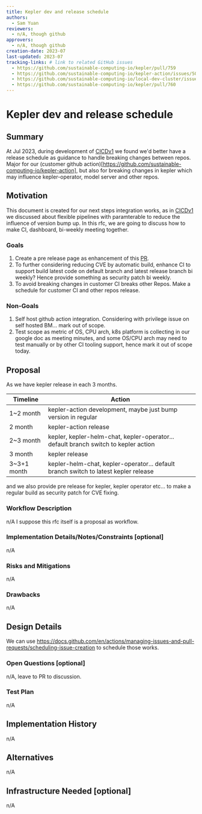 ```yaml
---
title: Kepler dev and release schedule
authors:
  - Sam Yuan
reviewers:
  - n/A, though github
approvers:
  - n/A, though github
creation-date: 2023-07
last-updated: 2023-07
tracking-links: # link to related GitHub issues
  - https://github.com/sustainable-computing-io/kepler/pull/759
  - https://github.com/sustainable-computing-io/kepler-action/issues/50
  - https://github.com/sustainable-computing-io/local-dev-cluster/issues/22
  - https://github.com/sustainable-computing-io/kepler/pull/760
---
```


# Kepler dev and release schedule

## Summary

At Jul 2023, during development of [CICDv1](./CICDv1.md) we found we'd better have a release schedule as guidance to handle breaking changes between repos. Major for our (customer github action)[https://github.com/sustainable-computing-io/kepler-action], but also for breaking changes in kepler which may influence kepler-operator, model server and other repos.

## Motivation

This document is created for our next steps integration works, as in [CICDv1](./CICDv1.md) we discussed about flexible pipelines with paramterable to reduce the influence of version bump up. In this rfc, we are going to discuss how to make CI, dashboard, bi-weekly meeting together.

### Goals

1. Create a pre release page as enhancement of this [PR](https://github.com/sustainable-computing-io/kepler/pull/760).
1. To further considering reducing CVE by automatic build, enhance CI to support build latest code on default branch and latest release branch bi weekly? Hence provide something as security patch bi weekly.
1. To avoid breaking changes in customer CI breaks other Repos. Make a schedule for customer CI and other repos release.

### Non-Goals

1. Self host github action integration. Considering with privilege issue on self hosted BM... mark out of scope. 
1. Test scope as metric of OS, CPU arch, k8s platform is collecting in our google doc as meeting minutes, and some OS/CPU arch may need to test manually or by other CI tooling support, hence mark it out of scope today.

## Proposal

As we have kepler release in each 3 months.

| Timeline | Action |
|---| --- | 
| 1~2 month | kepler-action development, maybe just bump version in regular |
| 2 month | kepler-action release |
| 2~3 month | kepler, kepler-helm-chat, kepler-operator... default branch switch to kepler action |
| 3 month | kepler release |
| 3~3+1 month | kepler-helm-chat, kepler-operator... default branch switch to latest kepler release |

and we also provide pre release for kepler, kepler operator etc... to make a regular build as security patch for CVE fixing.

### Workflow Description
n/A I suppose this rfc itself is a proposal as workflow.

### Implementation Details/Notes/Constraints [optional]
n/A

### Risks and Mitigations
n/A

### Drawbacks
n/A

## Design Details
We can use https://docs.github.com/en/actions/managing-issues-and-pull-requests/scheduling-issue-creation to schedule those works.

### Open Questions [optional]
n/A, leave to PR to discussion.

### Test Plan
n/A

## Implementation History
n/A

## Alternatives
n/A

## Infrastructure Needed [optional]
n/A
